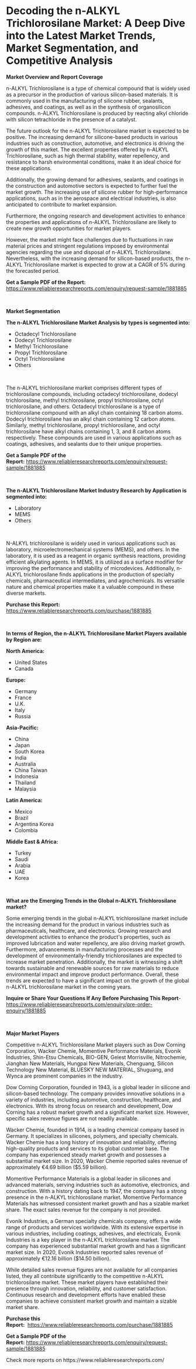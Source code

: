 <p><h1>Decoding the n-ALKYL Trichlorosilane Market: A Deep Dive into the Latest Market Trends, Market Segmentation, and Competitive Analysis</h1></p><p><strong>Market Overview and Report Coverage</strong></p>
<p><p>n-ALKYL Trichlorosilane is a type of chemical compound that is widely used as a precursor in the production of various silicon-based materials. It is commonly used in the manufacturing of silicone rubber, sealants, adhesives, and coatings, as well as in the synthesis of organosilicon compounds. n-ALKYL Trichlorosilane is produced by reacting alkyl chloride with silicon tetrachloride in the presence of a catalyst.</p><p>The future outlook for the n-ALKYL Trichlorosilane market is expected to be positive. The increasing demand for silicone-based products in various industries such as construction, automotive, and electronics is driving the growth of this market. The excellent properties offered by n-ALKYL Trichlorosilane, such as high thermal stability, water repellency, and resistance to harsh environmental conditions, make it an ideal choice for these applications.</p><p>Additionally, the growing demand for adhesives, sealants, and coatings in the construction and automotive sectors is expected to further fuel the market growth. The increasing use of silicone rubber for high-performance applications, such as in the aerospace and electrical industries, is also anticipated to contribute to market expansion.</p><p>Furthermore, the ongoing research and development activities to enhance the properties and applications of n-ALKYL Trichlorosilane are likely to create new growth opportunities for market players.</p><p>However, the market might face challenges due to fluctuations in raw material prices and stringent regulations imposed by environmental agencies regarding the use and disposal of n-ALKYL Trichlorosilane. Nevertheless, with the increasing demand for silicon-based products, the n-ALKYL Trichlorosilane market is expected to grow at a CAGR of 5% during the forecasted period.</p></p>
<p><strong>Get a Sample PDF of the Report:</strong> <a href="https://www.reliableresearchreports.com/enquiry/request-sample/1881885">https://www.reliableresearchreports.com/enquiry/request-sample/1881885</a></p>
<p>&nbsp;</p>
<p><strong>Market Segmentation</strong></p>
<p><strong>The n-ALKYL Trichlorosilane Market Analysis by types is segmented into:</strong></p>
<p><ul><li>Octadecyl Trichlorosilane</li><li>Dodecyl Trichlorosilane</li><li>Methyl Trichlorosilane</li><li>Propyl Trichlorosilane</li><li>Octyl Trichlorosilane</li><li>Others</li></ul></p>
<p>&nbsp;</p>
<p><p>The n-ALKYL trichlorosilane market comprises different types of trichlorosilane compounds, including octadecyl trichlorosilane, dodecyl trichlorosilane, methyl trichlorosilane, propyl trichlorosilane, octyl trichlorosilane, and others. Octadecyl trichlorosilane is a type of trichlorosilane compound with an alkyl chain containing 18 carbon atoms. Dodecyl trichlorosilane has an alkyl chain containing 12 carbon atoms. Similarly, methyl trichlorosilane, propyl trichlorosilane, and octyl trichlorosilane have alkyl chains containing 1, 3, and 8 carbon atoms respectively. These compounds are used in various applications such as coatings, adhesives, and sealants due to their unique properties.</p></p>
<p><strong>Get a Sample PDF of the Report:</strong>&nbsp;<a href="https://www.reliableresearchreports.com/enquiry/request-sample/1881885">https://www.reliableresearchreports.com/enquiry/request-sample/1881885</a></p>
<p>&nbsp;</p>
<p><strong>The n-ALKYL Trichlorosilane Market Industry Research by Application is segmented into:</strong></p>
<p><ul><li>Laboratory</li><li>MEMS</li><li>Others</li></ul></p>
<p>&nbsp;</p>
<p><p>N-ALKYL trichlorosilane is widely used in various applications such as laboratory, microelectromechanical systems (MEMS), and others. In the laboratory, it is used as a reagent in organic synthesis reactions, providing efficient alkylating agents. In MEMS, it is utilized as a surface modifier for improving the performance and stability of microdevices. Additionally, n-ALKYL trichlorosilane finds applications in the production of specialty chemicals, pharmaceutical intermediates, and agrochemicals. Its versatile nature and chemical properties make it a valuable compound in these diverse markets.</p></p>
<p><strong>Purchase this Report:</strong>&nbsp; <a href="https://www.reliableresearchreports.com/purchase/1881885">https://www.reliableresearchreports.com/purchase/1881885</a></p>
<p>&nbsp;</p>
<p><strong>In terms of Region, the n-ALKYL Trichlorosilane Market Players available by Region are:</strong></p>
<p>
    <p> <strong> North America: </strong>
        <ul>
            <li>United States</li>
            <li>Canada</li>
        </ul>
        </p> 
    <p> <strong> Europe: </strong>
        <ul>
            <li>Germany</li>
            <li>France</li>
            <li>U.K.</li>
            <li>Italy</li>
            <li>Russia</li>
        </ul>
        </p> 
    <p> <strong> Asia-Pacific: </strong>
        <ul>
            <li>China</li>
            <li>Japan</li>
            <li>South Korea</li>
            <li>India</li>
            <li>Australia</li>
            <li>China Taiwan</li>
            <li>Indonesia</li>
            <li>Thailand</li>
            <li>Malaysia</li>
        </ul>
        </p> 
    <p> <strong> Latin America: </strong>
        <ul>
            <li>Mexico</li>
            <li>Brazil</li>
            <li>Argentina Korea</li>
            <li>Colombia</li>
        </ul>
        </p> 
    <p> <strong> Middle East & Africa: </strong>
        <ul>
            <li>Turkey</li>
            <li>Saudi</li>
            <li>Arabia</li>
            <li>UAE</li>
            <li>Korea</li>
        </ul>
    </p>
    </p>
<p>&nbsp;</p>
<p><strong>What are the Emerging Trends in the Global n-ALKYL Trichlorosilane market?</strong></p>
<p><p>Some emerging trends in the global n-ALKYL trichlorosilane market include the increasing demand for the product in various industries such as pharmaceuticals, healthcare, and electronics. Growing research and development activities to enhance the product's properties, such as improved lubrication and water repellency, are also driving market growth. Furthermore, advancements in manufacturing processes and the development of environmentally-friendly trichlorosilanes are expected to increase market penetration. Additionally, the market is witnessing a shift towards sustainable and renewable sources for raw materials to reduce environmental impact and improve product performance. Overall, these trends are expected to have a significant impact on the growth of the global n-ALKYL trichlorosilane market in the coming years.</p></p>
<p><strong>Inquire or Share Your Questions If Any Before Purchasing This Report</strong>- <a href="https://www.reliableresearchreports.com/enquiry/pre-order-enquiry/1881885">https://www.reliableresearchreports.com/enquiry/pre-order-enquiry/1881885</a></p>
<p>&nbsp;</p>
<p><strong>Major Market Players</strong></p>
<p><p>Competitive n-ALKYL Trichlorosilane Market players such as Dow Corning Corporation, Wacker Chemie, Momentive Performance Materials, Evonik Industries, Shin-Etsu Chemicals, BIO-GEN, Gelest Morrisville, Nitrochemie, Jianghan New Materials, Hungpai New Materials, Chenguang, Silicon Technology New Material, BLUESKY NEW MATERIAL, Shuguang, and Wynca are prominent companies in the industry.</p><p>Dow Corning Corporation, founded in 1943, is a global leader in silicone and silicon-based technology. The company provides innovative solutions in a variety of industries, including automotive, construction, healthcare, and electronics. With its strong focus on research and development, Dow Corning has a robust market growth and a significant market size. However, specific sales revenue figures are not readily available.</p><p>Wacker Chemie, founded in 1914, is a leading chemical company based in Germany. It specializes in silicones, polymers, and specialty chemicals. Wacker Chemie has a long history of innovation and reliability, offering high-quality products and services to its global customer base. The company has experienced steady market growth and possesses a substantial market size. In 2020, Wacker Chemie reported sales revenue of approximately €4.69 billion ($5.59 billion).</p><p>Momentive Performance Materials is a global leader in silicones and advanced materials, serving industries such as automotive, electronics, and construction. With a history dating back to 1947, the company has a strong presence in the n-ALKYL trichlorosilane market. Momentive Performance Materials has witnessed consistent market growth and has a sizable market share. The exact sales revenue for the company is not provided.</p><p>Evonik Industries, a German specialty chemicals company, offers a wide range of products and services worldwide. With its extensive expertise in various industries, including coatings, adhesives, and electricals, Evonik Industries is a key player in the n-ALKYL trichlorosilane market. The company has experienced substantial market growth and has a significant market size. In 2020, Evonik Industries reported sales revenue of approximately €12.16 billion ($14.50 billion).</p><p>While detailed sales revenue figures are not available for all companies listed, they all contribute significantly to the competitive n-ALKYL trichlorosilane market. These market players have established their presence through innovation, reliability, and customer satisfaction. Continuous research and development efforts have enabled these companies to achieve consistent market growth and maintain a sizable market share.</p></p>
<p><strong>Purchase this Report:</strong>&nbsp;&nbsp;<a href="https://www.reliableresearchreports.com/purchase/1881885">https://www.reliableresearchreports.com/purchase/1881885</a></p>
<p></p>
<p><strong>Get a Sample PDF of the Report:</strong>&nbsp;<a href="https://www.reliableresearchreports.com/enquiry/request-sample/1881885">https://www.reliableresearchreports.com/enquiry/request-sample/1881885</a></p>
<p>Check more reports on https://www.reliableresearchreports.com/</p>